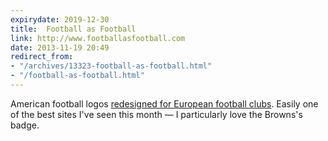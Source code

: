 ```yaml
---
expirydate: 2019-12-30
title:  Football as Football
link: http://www.footballasfootball.com
date: 2013-11-19 20:49
redirect_from:
- "/archives/13323-football-as-football.html"
- "/football-as-football.html"
---
```



American football logos [redesigned for European football clubs](http://www.footballasfootball.com). Easily one of the best sites I've seen this month &mdash; I particularly love the Browns's badge.
